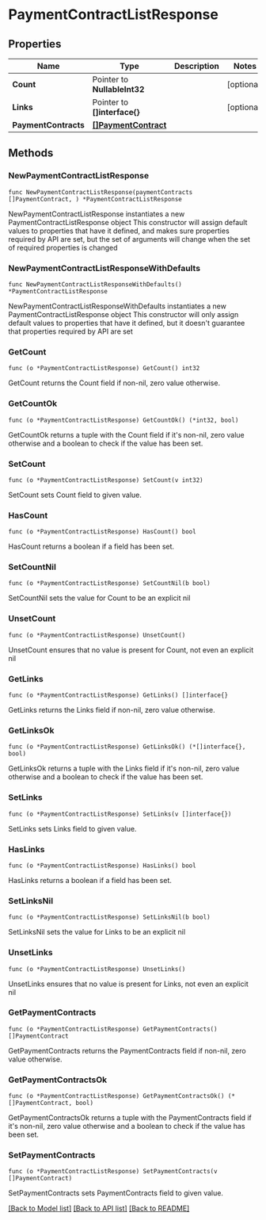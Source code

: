 # PaymentContractListResponse

## Properties

Name | Type | Description | Notes
------------ | ------------- | ------------- | -------------
**Count** | Pointer to **NullableInt32** |  | [optional] 
**Links** | Pointer to **[]interface{}** |  | [optional] 
**PaymentContracts** | [**[]PaymentContract**](PaymentContract.md) |  | 

## Methods

### NewPaymentContractListResponse

`func NewPaymentContractListResponse(paymentContracts []PaymentContract, ) *PaymentContractListResponse`

NewPaymentContractListResponse instantiates a new PaymentContractListResponse object
This constructor will assign default values to properties that have it defined,
and makes sure properties required by API are set, but the set of arguments
will change when the set of required properties is changed

### NewPaymentContractListResponseWithDefaults

`func NewPaymentContractListResponseWithDefaults() *PaymentContractListResponse`

NewPaymentContractListResponseWithDefaults instantiates a new PaymentContractListResponse object
This constructor will only assign default values to properties that have it defined,
but it doesn't guarantee that properties required by API are set

### GetCount

`func (o *PaymentContractListResponse) GetCount() int32`

GetCount returns the Count field if non-nil, zero value otherwise.

### GetCountOk

`func (o *PaymentContractListResponse) GetCountOk() (*int32, bool)`

GetCountOk returns a tuple with the Count field if it's non-nil, zero value otherwise
and a boolean to check if the value has been set.

### SetCount

`func (o *PaymentContractListResponse) SetCount(v int32)`

SetCount sets Count field to given value.

### HasCount

`func (o *PaymentContractListResponse) HasCount() bool`

HasCount returns a boolean if a field has been set.

### SetCountNil

`func (o *PaymentContractListResponse) SetCountNil(b bool)`

 SetCountNil sets the value for Count to be an explicit nil

### UnsetCount
`func (o *PaymentContractListResponse) UnsetCount()`

UnsetCount ensures that no value is present for Count, not even an explicit nil
### GetLinks

`func (o *PaymentContractListResponse) GetLinks() []interface{}`

GetLinks returns the Links field if non-nil, zero value otherwise.

### GetLinksOk

`func (o *PaymentContractListResponse) GetLinksOk() (*[]interface{}, bool)`

GetLinksOk returns a tuple with the Links field if it's non-nil, zero value otherwise
and a boolean to check if the value has been set.

### SetLinks

`func (o *PaymentContractListResponse) SetLinks(v []interface{})`

SetLinks sets Links field to given value.

### HasLinks

`func (o *PaymentContractListResponse) HasLinks() bool`

HasLinks returns a boolean if a field has been set.

### SetLinksNil

`func (o *PaymentContractListResponse) SetLinksNil(b bool)`

 SetLinksNil sets the value for Links to be an explicit nil

### UnsetLinks
`func (o *PaymentContractListResponse) UnsetLinks()`

UnsetLinks ensures that no value is present for Links, not even an explicit nil
### GetPaymentContracts

`func (o *PaymentContractListResponse) GetPaymentContracts() []PaymentContract`

GetPaymentContracts returns the PaymentContracts field if non-nil, zero value otherwise.

### GetPaymentContractsOk

`func (o *PaymentContractListResponse) GetPaymentContractsOk() (*[]PaymentContract, bool)`

GetPaymentContractsOk returns a tuple with the PaymentContracts field if it's non-nil, zero value otherwise
and a boolean to check if the value has been set.

### SetPaymentContracts

`func (o *PaymentContractListResponse) SetPaymentContracts(v []PaymentContract)`

SetPaymentContracts sets PaymentContracts field to given value.



[[Back to Model list]](../README.md#documentation-for-models) [[Back to API list]](../README.md#documentation-for-api-endpoints) [[Back to README]](../README.md)



